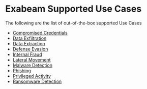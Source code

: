 Exabeam Supported Use Cases
===========================

The following are the list of out-of-the-box supported Use Cases

* [Compromised Credentials](UseCases/uc_compromised_credentials.md)
* [Data Exfiltration](UseCases/uc_data_exfiltration.md)
* [Data Extraction](UseCases/uc_data_extraction.md)
* [Defense Evasion](UseCases/uc_defense_evasion.md)
* [Internal Fraud](UseCases/uc_internal_fraud.md)
* [Lateral Movement](UseCases/uc_lateral_movement.md)
* [Malware Detection](UseCases/uc_malware_detection.md)
* [Phishing](UseCases/uc_phishing.md)
* [Privileged Activity](UseCases/uc_privileged_activity.md)
* [Ransomware Detection](UseCases/uc_ransomware_detection.md)
